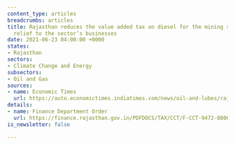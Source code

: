 ```yaml
---
content_type: articles
breadcrumbs: articles
title: Rajasthan reduces the value added tax on diesel for the mining sector to provide
  relief to the sector’s businesses
date: 2021-06-23 04:00:00 +0000
states:
- Rajasthan
sectors:
- Climate Change and Energy
subsectors:
- Oil and Gas
sources:
- name: Economic Times
  url: https://auto.economictimes.indiatimes.com/news/oil-and-lubes/rajasthan-lowers-vat-on-diesel-for-mining-sector/83534807
details:
- name: Finance Department Order
  url: https://finance.rajasthan.gov.in/PDFDOCS/TAX/CCT/F-CCT-9472-08062021.pdf
is_newsletter: false

---
```

